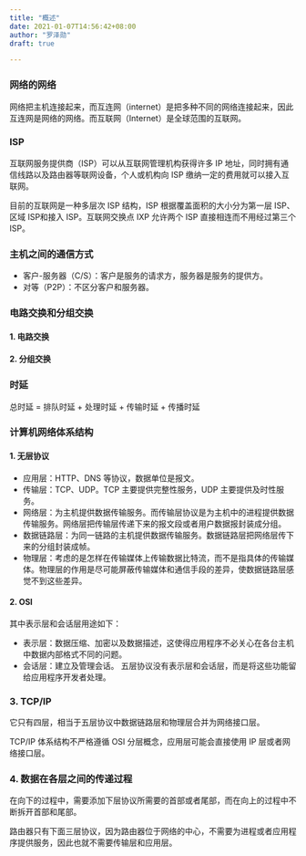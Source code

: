 ```yaml
---
title: "概述"
date: 2021-01-07T14:56:42+08:00
author: "罗泽勋"
draft: true

---
```


### 网络的网络
网络把主机连接起来，而互连网（internet）是把多种不同的网络连接起来，因此互连网是网络的网络。而互联网（Internet）是全球范围的互联网。  

### ISP 
互联网服务提供商（ISP）可以从互联网管理机构获得许多 IP 地址，同时拥有通信线路以及路由器等联网设备，个人或机构向 ISP 缴纳一定的费用就可以接入互联网。

目前的互联网是一种多层次 ISP 结构，ISP 根据覆盖面积的大小分为第一层 ISP、区域 ISP和接入 ISP。互联网交换点 IXP 允许两个 ISP 直接相连而不用经过第三个 ISP。

### 主机之间的通信方式
* 客户-服务器（C/S）：客户是服务的请求方，服务器是服务的提供方。
* 对等（P2P）：不区分客户和服务器。

### 电路交换和分组交换
#### 1. 电路交换
#### 2. 分组交换

### 时延
总时延 = 排队时延 + 处理时延 + 传输时延 + 传播时延

### 计算机网络体系结构
#### 1. 无层协议
* 应用层：HTTP、DNS 等协议，数据单位是报文。
* 传输层：TCP、UDP。TCP 主要提供完整性服务，UDP 主要提供及时性服务。
* 网络层：为主机提供数据传输服务。而传输层协议是为主机中的进程提供数据传输服务。网络层把传输层传递下来的报文段或者用户数据报封装成分组。
* 数据链路层：为同一链路的主机提供数据传输服务。数据链路层把网络层传下来的分组封装成帧。
* 物理层：考虑的是怎样在传输媒体上传输数据比特流，而不是指具体的传输媒体。物理层的作用是尽可能屏蔽传输媒体和通信手段的差异，使数据链路层感觉不到这些差异。

#### 2. OSI 
其中表示层和会话层用途如下：
* 表示层：数据压缩、加密以及数据描述，这使得应用程序不必关心在各台主机中数据内部格式不同的问题。
* 会话层：建立及管理会话。
五层协议没有表示层和会话层，而是将这些功能留给应用程序开发者处理。

### 3. TCP/IP
它只有四层，相当于五层协议中数据链路层和物理层合并为网络接口层。

TCP/IP 体系结构不严格遵循 OSI 分层概念，应用层可能会直接使用 IP 层或者网络接口层。

### 4. 数据在各层之间的传递过程
在向下的过程中，需要添加下层协议所需要的首部或者尾部，而在向上的过程中不断拆开首部和尾部。

路由器只有下面三层协议，因为路由器位于网络的中心，不需要为进程或者应用程序提供服务，因此也就不需要传输层和应用层。





































